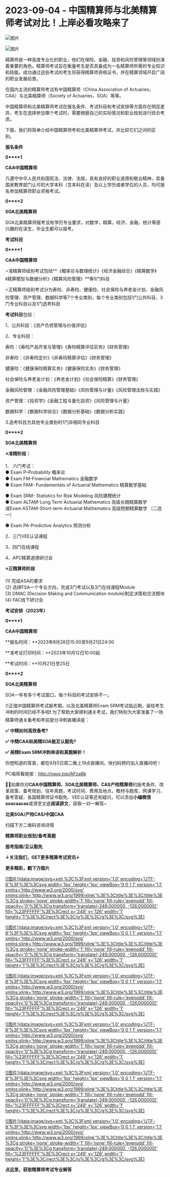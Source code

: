 # 2023-09-04 - 中国精算师与北美精算师考试对比！上岸必看攻略来了

![图片](https://mmbiz.qpic.cn/mmbiz_jpg/mK3FpI9af4kg4PH3You8v1p2s4zAl35ZxNnxg0MdNmVTvH2IJcatox7FnBcNAnYE4JN8ZPBDeK1yLvRwqaptmA/640?wx_fmt=jpeg&wxfrom=5&wx_lazy=1&wx_co=1&tp=webp)

![图片](https://mmbiz.qpic.cn/mmbiz_gif/mK3FpI9af4kg4PH3You8v1p2s4zAl35ZQkpnCFrL4sxibTsCHduia44N0WRpw0ibe62rGfxowYB0ZzQROPDAlhh3Q/640?wx_fmt=gif&wxfrom=5&wx_lazy=1&tp=webp)

精算师是一种高度专业化的职业，他们在保险、金融、投资和风险管理等领域扮演着重要的角色。精算师考试旨在衡量考生是否具备成为一名精算师所需的专业知识和技能。成功通过这些考试的考生将获得精算师资格证书，并在精算领域开启广阔的职业发展前景。

在国内主流的精算师考试有中国精算师（China Association of Actuaries，CAA）与北美精算师（Society of Actuaries，SOA）等等。

中国精算师和北美精算师考试在报名条件、考试科目和考试安排等方面存在明显差异，考生在选择参加哪个考试时，需要根据自己的实际情况和职业规划进行综合考虑。

下面，我们将简单介绍中国精算师考和北美精算师考试，并比较它们之间的区别。 

**报名条件**

**0****1**

**CAA中国精算师**

凡遵守中华人民共和国宪法、法律、法规，具有良好的职业道德和敬业精神，具备国家教育部门认可的大学本科（含本科在读）及以上学历或者学位的人员，均可报名参加精算师职业资格考试。

**0****2**

**SOA北美精算师**

SOA北美精算师报考没有学历专业要求，对数学，精算，经济，金融，统计等感兴趣的在读生，毕业生都可以报考。

**考试科目**

**0****1**

**CAA中国精算师**

⭐准精算师级别考试包括**《概率论与数理统计》《经济金融综合》《精算数学》《精算模型与数据分析》《精算风险管理》**等5门科目

⭐正精算师级别考试分为寿险、非寿险、健康险、社会保险与养老金计划、金融风险管理、资产管理、数据科学等7个专业类别，每个专业类别包括1门公共科目、3门专业科目以及1门选考科目

**考试科目**包括：

1、公共科目：《资产负债管理与价值评估》

2、专业科目：

寿险：《寿险产品开发与管理》《寿险精算评估实务》《财务管理》

非寿险：《非寿险定价》《非寿险精算评估》《财务管理》

健康险：《健康保险精算实务》《健康保险实务》《财务管理》

社会保险与养老金计划：《养老金计划》《社会保险精算》《财务管理》

金融风险管理：《金融风险管理基础》《风险管理与计量》《风险管理法规与实践》

资产管理：《投资学》《金融工程与量化投资》《风险管理与计量》

数据科学：《数据科学综合》《数据分析基础》《数据分析实践》

3.选考科目为其他专业类别的1门非相同专业科目

**0****2**

**SOA北美精算师**

**⭐准精阶段：**

1、 六门考试：  
● Exam P–Probability 概率论  
● Exam FM–Financial Mathematics 金融数学  
● Exam FAM- Fundamentals of Actuarial Mathematics 精算数学基础

● Exam SRM- Statistics for Risk Modeling 风险建模统计  
● Exam ALTAM-Long Term Actuarial Mathematics 高级长期精算数学  
或Exam ASTAM-Short-term Actuarial Mathematics 高级短期精算数学 （二选一）

● Exam PA-Predictive Analytics 预测分析

2、三门VEE认证课程

3、四门在线课程

4、APC精算道德研讨会 

**⭐正精算师阶段**

(1) 完成ASA的要求  
(2) 选择FSA一个专业方向，完成3门考试以及3门在线课程Module  
(3) DMAC (Decision Making and Communication module)制定决策和交流模块  
(4) FAC线下研讨会

**考试安排（2023年）**

**0****1**

**CAA中国精算师**

**报名时间：**2023年8月28日15:00至9月21日24:00

**准考证打印时间：**2023年10月12日10:00起

**考试时间：**10月21日至25日

**0****2**

**SOA北美精算师**

SOA一年有多个考试窗口，每个科目的考试安排不一。


⏰正值中国精算师考试报考期，以及北美精算师Exam SRM考试临近期，留给考生冲刺的时间已经不多啦❗ 为了帮助大家顺利通关考试，我们特别为大家准备了一场精算师通关备考和考前提分冲刺直播讲座：

**✅ 中精如何高效备考?**

**✅ 中精CAA和美精SOA能互认豁免?**

**✅ 美精Exam SRM冲刺串讲和真题解析！**

你想知道的答案，都在9月5日周二晚上19点直播间，快扫码预约加入直播间吧！


PC端观看链接：http://navo.top/AFza6b

**💁‍♀️**如果你对**CAA中国精算师、SOA北美精算师、CAS产险精算师**的报考条件、改革政策、备考规划、往年真题，考试时间、费用及地点，教材与题库、网课学习、备考答疑、各国精算师证书豁免、VEE认证等还有疑问，可以添加**小编微信soacaacas**或滑至文底**阅读原文**，获取一对一解答~

**北美SOA/产险CAS/中国CAA**

扫描下方二维码咨询详情


**精算师职业规划/备考真题**

**报考指南/互认豁免**

**↓关注我们，GET更多精算考试资讯↓**

**更多精彩，戳下方图片**



[![图片](data:image/svg+xml,%3C%3Fxml version='1.0' encoding='UTF-8'%3F%3E%3Csvg width='1px' height='1px' viewBox='0 0 1 1' version='1.1' xmlns='http://www.w3.org/2000/svg' xmlns:xlink='http://www.w3.org/1999/xlink'%3E%3Ctitle%3E%3C/title%3E%3Cg stroke='none' stroke-width='1' fill='none' fill-rule='evenodd' fill-opacity='0'%3E%3Cg transform='translate(-249.000000, -126.000000)' fill='%23FFFFFF'%3E%3Crect x='249' y='126' width='1' height='1'%3E%3C/rect%3E%3C/g%3E%3C/g%3E%3C/svg%3E)](http://mp.weixin.qq.com/s?__biz=Mzg5ODgxNDE0NQ==&mid=2247496095&idx=1&sn=1652ad043d7583602c430bfc3007aac3&chksm=c05e6831f729e127b771f250531ddbc5e5fa382e199b4a6f49c73a6c8a3b21102ab8fe3e879f&scene=21#wechat_redirect)

[![图片](data:image/svg+xml,%3C%3Fxml version='1.0' encoding='UTF-8'%3F%3E%3Csvg width='1px' height='1px' viewBox='0 0 1 1' version='1.1' xmlns='http://www.w3.org/2000/svg' xmlns:xlink='http://www.w3.org/1999/xlink'%3E%3Ctitle%3E%3C/title%3E%3Cg stroke='none' stroke-width='1' fill='none' fill-rule='evenodd' fill-opacity='0'%3E%3Cg transform='translate(-249.000000, -126.000000)' fill='%23FFFFFF'%3E%3Crect x='249' y='126' width='1' height='1'%3E%3C/rect%3E%3C/g%3E%3C/g%3E%3C/svg%3E)](http://mp.weixin.qq.com/s?__biz=Mzg5ODgxNDE0NQ==&mid=2247496420&idx=1&sn=727d468d19b446ba68ba07959ee31584&chksm=c05e6b4af729e25c58c810ab61523496484cacbb4cc01c7dc22c78e4dbb72c1cf5ae72f8b0fa&scene=21#wechat_redirect)

[![图片](data:image/svg+xml,%3C%3Fxml version='1.0' encoding='UTF-8'%3F%3E%3Csvg width='1px' height='1px' viewBox='0 0 1 1' version='1.1' xmlns='http://www.w3.org/2000/svg' xmlns:xlink='http://www.w3.org/1999/xlink'%3E%3Ctitle%3E%3C/title%3E%3Cg stroke='none' stroke-width='1' fill='none' fill-rule='evenodd' fill-opacity='0'%3E%3Cg transform='translate(-249.000000, -126.000000)' fill='%23FFFFFF'%3E%3Crect x='249' y='126' width='1' height='1'%3E%3C/rect%3E%3C/g%3E%3C/g%3E%3C/svg%3E)](http://mp.weixin.qq.com/s?__biz=Mzg5ODgxNDE0NQ==&mid=2247493501&idx=1&sn=7620e474746373a659fe5ef89fbb7cd2&chksm=c05e7ed3f729f7c511ae682b3857e983df48e50f8605ed66cb2ef2297a4871ede24978a97033&scene=21#wechat_redirect)

[![图片](data:image/svg+xml,%3C%3Fxml version='1.0' encoding='UTF-8'%3F%3E%3Csvg width='1px' height='1px' viewBox='0 0 1 1' version='1.1' xmlns='http://www.w3.org/2000/svg' xmlns:xlink='http://www.w3.org/1999/xlink'%3E%3Ctitle%3E%3C/title%3E%3Cg stroke='none' stroke-width='1' fill='none' fill-rule='evenodd' fill-opacity='0'%3E%3Cg transform='translate(-249.000000, -126.000000)' fill='%23FFFFFF'%3E%3Crect x='249' y='126' width='1' height='1'%3E%3C/rect%3E%3C/g%3E%3C/g%3E%3C/svg%3E)](http://mp.weixin.qq.com/s?__biz=Mzg5ODgxNDE0NQ==&mid=2247485880&idx=1&sn=0ba2bf0e4451dec32a929e06b118121c&chksm=c05d9016f72a1900fe9894195b322250dec7c7456ca30c5cce94ae6819d30bc65094e2e2719d&scene=21#wechat_redirect)

[![图片](data:image/svg+xml,%3C%3Fxml version='1.0' encoding='UTF-8'%3F%3E%3Csvg width='1px' height='1px' viewBox='0 0 1 1' version='1.1' xmlns='http://www.w3.org/2000/svg' xmlns:xlink='http://www.w3.org/1999/xlink'%3E%3Ctitle%3E%3C/title%3E%3Cg stroke='none' stroke-width='1' fill='none' fill-rule='evenodd' fill-opacity='0'%3E%3Cg transform='translate(-249.000000, -126.000000)' fill='%23FFFFFF'%3E%3Crect x='249' y='126' width='1' height='1'%3E%3C/rect%3E%3C/g%3E%3C/g%3E%3C/svg%3E)](http://mp.weixin.qq.com/s?__biz=Mzg5ODgxNDE0NQ==&mid=2247483716&idx=1&sn=e1df2885756e4f4a72d0567ffa4690bb&chksm=c05d98eaf72a11fca6a29c8eb62754a0b92898373d1de868332308fafe026d4c456fc0f4653f&scene=21#wechat_redirect)

[![图片](data:image/svg+xml,%3C%3Fxml version='1.0' encoding='UTF-8'%3F%3E%3Csvg width='1px' height='1px' viewBox='0 0 1 1' version='1.1' xmlns='http://www.w3.org/2000/svg' xmlns:xlink='http://www.w3.org/1999/xlink'%3E%3Ctitle%3E%3C/title%3E%3Cg stroke='none' stroke-width='1' fill='none' fill-rule='evenodd' fill-opacity='0'%3E%3Cg transform='translate(-249.000000, -126.000000)' fill='%23FFFFFF'%3E%3Crect x='249' y='126' width='1' height='1'%3E%3C/rect%3E%3C/g%3E%3C/g%3E%3C/svg%3E)](http://mp.weixin.qq.com/s?__biz=Mzg5ODgxNDE0NQ==&mid=2247484305&idx=1&sn=faae400b6a109a99b390d9cf3b2e4c29&chksm=c05d9a3ff72a1329c36d211fdd502501b728c1692d079cf95ee41fd0269002f7c72cffff1ad0&scene=21#wechat_redirect)



**点这里，获取精算师考试专业解答**